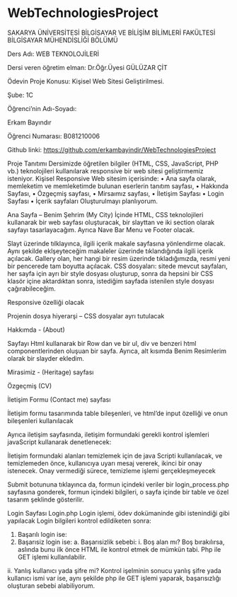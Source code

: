 # WebTechnologiesProject
SAKARYA ÜNİVERSİTESİ
BİLGİSAYAR VE BİLİŞİM BİLİMLERİ FAKÜLTESİ
BİLGİSAYAR MÜHENDİSLİĞİ BÖLÜMÜ


Ders Adı: WEB TEKNOLOJİLERİ

Dersi veren öğretim elman: Dr.Öğr.Üyesi GÜLÜZAR ÇİT

Ödevin Proje Konusu: Kişisel Web Sitesi Geliştirilmesi.

Şube: 1C

Öğrenci’nin Adı-Soyadı:

Erkam Bayındır

Öğrenci Numarası: B081210006

Github linki: https://github.com/erkambayindir/WebTechnologiesProject











Proje Tanıtımı
Dersimizde öğretilen bilgiler (HTML, CSS, JavaScript, PHP vb.) teknolojileri kullanılarak responsive bir web sitesi geliştirmemiz isteniyor.
Kişisel Responsive Web sitesim içerisinde:
•	Ana sayfa olarak, memleketim ve memleketimde bulunan eserlerin tanıtım sayfası,
•	Hakkında Sayfası,
•	Özgeçmiş sayfası,
•	Mirsaımız sayfası,
•	İletişim Sayfası
•	Login Sayfası
•	İçerik sayfaları
Oluşturulmayı planlıyorum.

Ana Sayfa – Benim Şehrim (My City)
İçinde HTML, CSS teknolojileri kullanarak bir web sayfası oluşturacak, bir slayttan ve iki section olarak sayfayı tasarlayacağım. Ayrıca Nave Bar Menu ve Footer olacak. 

Slayt üzerinde tılklayınca, ilgili içerik makale sayfasına yönlendirme olacak.
Aynı şekilde eklşeyteceğim makaleler üzerinde tıklandığında ilgili içerik açılacak.
Gallery olan, her hangi bir resim üzerinde tıkladığımızda, resmi yeni bir pencerede tam boyutta açılacak.
CSS dosyaları: sitede mevcut sayfaları, her sayfa için ayrı bir style dosyası oluşturup, sonra da hepsini bir CSS klasör içine aktardıktan sonra, istediğim sayfada istenilen style dosyası çağırabileceğim.

Responsive özelliği olacak
 
Projenin dosya hiyerarşi – CSS dosyalar ayrı tutulacak


Hakkımda - (About) 

Sayfayı Html kullanarak bir Row dan ve bir ul, div ve benzeri html componentlerinden oluşuan bir sayfa. Ayrıca, alt kısımda Benim Resimlerim olarak bir slayder ekledim.

Mirasimiz - (Heritage) sayfası

Özgeçmiş (CV)

İletişim Formu (Contact me) sayfası

İletişim formu tasarımında table bileşenleri, ve html’de input özelliği ve onun bileşenleri kullanılacak

Ayrıca iletişim sayfasında, iletişim formundaki gerekli kontrol işlemleri javaScript kullanarak denetlenecek: 

İletişim formundaki alanları temizlemek için de java Scripti kullanılacak, ve temizlemeden önce, kullanıcıya uyarı mesaj vererek, ikinci bir onay istenecek. Onay vermediği sürece, temizleme işlemi gerçekleşmeyecek

Submit botununa tıklayınca da, formun içindeki veriler bir login_process.php sayfasına gonderek, formun içindeki bilgileri, o sayfa içinde bir table ve özel tasarım şeklinde gösterilir.

Login Sayfası
Login.php
Login işlemi, ödev dokümaninde gibi istenindiği gibi yapılacak Login bilgileri kontrol edildiketen sonra:
1.	Başarılı login ise:
2.	Başarısiz login ise:
a.	Başarısizlik sebebi:
i.	Boş alan mı?
Boş bırakılırsa, aslında bunu ilk önce HTML ile kontrol etmek de mümkün tabi. Php ile GET işlemi kullanılabilir.
 
ii.	Yanlış kullanıcı yada şifre mi?
Kontrol işelminin sonucu yanlış şifre yada kullanıcı ismi var ise, aynı şekilde php ile GET işlemi yaparak, başarısızlığı oluşturan sebebi alabiliyorum.
